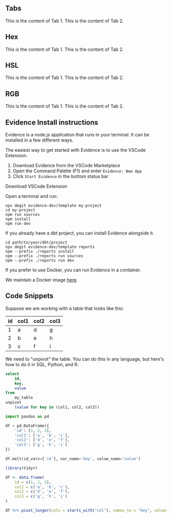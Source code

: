 ## Tabs

<Tabs id="my-tabs" >
    <Tab label="Tab 1">
        This is the content of Tab 1.
    </Tab>
    <Tab label="Tab 2">
        This is the content of Tab 2.
    </Tab>
</Tabs>

## Hex

<Tabs id="my-colored-tabs" color="#f6635c">
    <Tab label="Tab 1">
        This is the content of Tab 1.
    </Tab>
    <Tab label="Tab 2">
        This is the content of Tab 2.
    </Tab>
</Tabs>

## HSL

<Tabs id="my-colored-tabs" color="hsl(50,100%, 50%)">
    <Tab label="Tab 1">
        This is the content of Tab 1.
    </Tab>
    <Tab label="Tab 2">
        This is the content of Tab 2.
    </Tab>
</Tabs>

## RGB

<Tabs id="my-colored-tabs" color="RGB(155, 155, 0)">
    <Tab label="Tab 1">
        This is the content of Tab 1.
    </Tab>
    <Tab label="Tab 2">
        This is the content of Tab 2.
    </Tab>
</Tabs>



## Evidence Install instructions


Evidence is a node.js application that runs in your terminal. It can be installed in a few different ways.


<Tabs >
<Tab label="VS Code">

The easiest way to get started with Evidence is to use the VSCode Extension.

1. Download Evidence from the VSCode Marketplace
2. Open the Command Palette (F1) and enter `Evidence: New App`
3. Click `Start Evidence` in the bottom status bar

<LinkButton href="https://marketplace.visualstudio.com/items?itemName=Evidence.evidence-vscode">Download VSCode Extension</LinkButton>

</Tab>


<Tab label="CLI">

Open a terminal and run:

```shell
npx degit evidence-dev/template my-project
cd my-project
npm run sources
npm install
npm run dev
```

</Tab>
<Tab label="Alongside dbt">

If you already have a dbt project, you can install Evidence alongside it.

```shell
cd path/to/your/dbt/project
npx degit evidence-dev/template reports
npm --prefix ./reports install
npm --prefix ./reports run sources
npm --prefix ./reports run dev
```

</Tab>

<Tab label="Docker">

If you prefer to use Docker, you can run Evidence in a container.

We maintain a Docker image [here](https://hub.docker.com/r/evidencedev/evidence).

</Tab>

</Tabs>


## Code Snippets

Suppose we are working with a table that looks like this:

| id | col1 | col2 | col3 |
| -- | ---- | ---- | ---- |
| 1  | a    | d    | g    |
| 2  | b    | e    | h    |
| 3  | c    | f    | i    |


We need to "unpivot" the table. You can do this in any language, but here's how to do it in SQL, Python, and R.

<Tabs >
<Tab label="SQL">

```sql
select
    id,
    key,
    value
from
    my_table
unpivot
    (value for key in (col1, col2, col3))
```

</Tab>
<Tab label="Python">

```python
import pandas as pd

df = pd.DataFrame({
    'id': [1, 2, 3],
    'col1': ['a', 'b', 'c'],
    'col2': ['d', 'e', 'f'],
    'col3': ['g', 'h', 'i']
})

df.melt(id_vars=['id'], var_name='key', value_name='value')
```

</Tab>
<Tab label="R">

```r
library(tidyr)

df <- data.frame(
    id = c(1, 2, 3),
    col1 = c('a', 'b', 'c'),
    col2 = c('d', 'e', 'f'),
    col3 = c('g', 'h', 'i')
)

df %>% pivot_longer(cols = starts_with("col"), names_to = "key", values_to = "value")
```

</Tab>
</Tabs>
